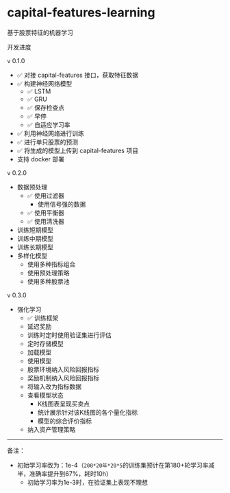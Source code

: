 # capital-features-learning
基于股票特征的机器学习

开发进度

v 0.1.0
* &#x2705; 对接 capital-features 接口，获取特征数据
* &#x2705; 构建神经网络模型
  * &#x2705; LSTM
  * &#x2705; GRU
  * &#x2705; 保存检查点
  * &#x2705; 早停
  * &#x2705; 自适应学习率
* &#x2705; 利用神经网络进行训练
* &#x2705; 进行单只股票的预测
* &#x2705; 将生成的模型上传到 capital-features 项目
* 支持 docker 部署

v 0.2.0

* 数据预处理
  * &#x2705; 使用过滤器
    * 使用信号强的数据
  * &#x2705; 使用平衡器
  * &#x2705; 使用清洗器
* 训练短期模型
* 训练中期模型
* 训练长期模型
* 多样化模型
  * 使用多种指标组合
  * 使用预处理策略
  * 使用多种股票池

v 0.3.0

* 强化学习
  * &#x2705; 训练框架
  * 延迟奖励
  * 训练时定时使用验证集进行评估
  * 定时存储模型
  * 加载模型
  * 使用模型
  * 股票环境纳入风险回报指标
  * 奖励机制纳入风险回报指标
  * 将输入改为指标数据
  * 查看模型状态
    * K线图表呈现买卖点
    * 统计展示针对该K线图的各个量化指标
    * 模型的综合评价指标
  * 纳入资产管理策略

---

备注：

* 初始学习率改为：1e-4（`200*20年*20*5`的训练集预计在第180+轮学习率减半，准确率提升到67%，耗时10h）
  * 初始学习率为1e-3时，在验证集上表现不理想



